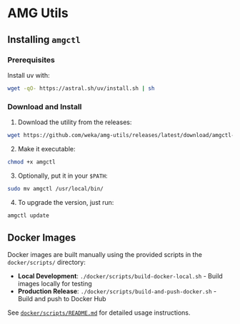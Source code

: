 # AMG Utils

## Installing `amgctl`

### Prerequisites
Install uv with:
```bash
wget -qO- https://astral.sh/uv/install.sh | sh
```

### Download and Install
1. Download the utility from the releases:
```bash
wget https://github.com/weka/amg-utils/releases/latest/download/amgctl-linux-amd64 -O amgctl
```

2. Make it executable:
```bash
chmod +x amgctl
```

3. Optionally, put it in your `$PATH`:
```bash
sudo mv amgctl /usr/local/bin/
```

4. To upgrade the version, just run:
```bash
amgctl update
```

## Docker Images

Docker images are built manually using the provided scripts in the `docker/scripts/` directory:

- **Local Development**: `./docker/scripts/build-docker-local.sh` - Build images locally for testing
- **Production Release**: `./docker/scripts/build-and-push-docker.sh` - Build and push to Docker Hub

See [`docker/scripts/README.md`](docker/scripts/README.md) for detailed usage instructions.

